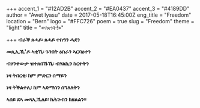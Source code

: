 +++
accent_1 = "#12AD2B"
accent_2 = "#EA0437"
accent_3 = "#4189DD"
author = "Awet Iyasu"
date = 2017-05-18T16:45:00Z
eng_title = "Freedom"
location = "Bern"
logo = "#FFC726"
poem = true
slug = "Freedom"
theme = "light"
title = "«ናጽነት!»"

+++
**ብራቕ ጸሓይ፡ ጸሓይ ተስዓን ሓደን**

**መጺኢኺ'ዶ ኣቲኺ፡ ጉንበት ዕስራን ኣርባዕተን**

**ብሃንቀውታ ዝተጸበኹኺ፡ ብሃልኪን ከርተትን**

**ነዛ ትበርቂ፡ ከም ምድርን ሰማይን**

**ነዛ ትቕልቀሊ፡ ከም ኣድማስን ሰግለለትን**

**ኣሰይ ደኣ መጻኢኺለይ፡ ክሕጐስን ክዘልልን።**